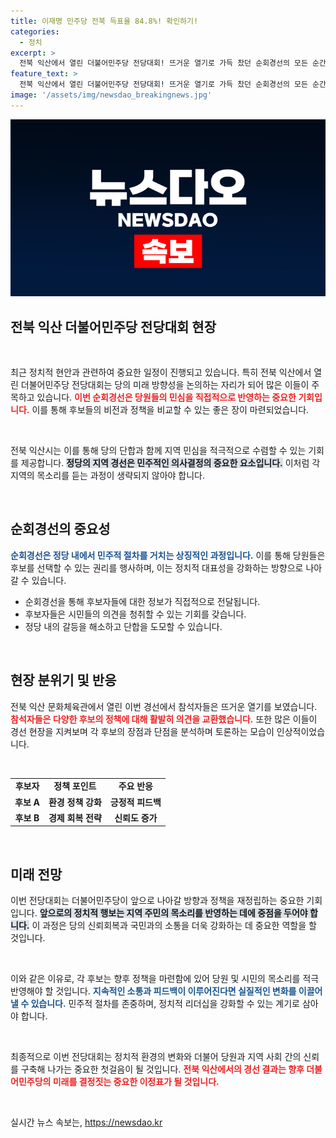 ```yaml
---
title: 이재명 민주당 전북 득표율 84.8%! 확인하기!
categories:
  - 정치
excerpt: >
  전북 익산에서 열린 더불어민주당 전당대회! 뜨거운 열기로 가득 찼던 순회경선의 모든 순간을 담아보았습니다. 정치의 미래가 갈려지는 순간, 놓치지 마세요!
feature_text: >
  전북 익산에서 열린 더불어민주당 전당대회! 뜨거운 열기로 가득 찼던 순회경선의 모든 순간을 담아보았습니다. 정치의 미래가 갈려지는 순간, 놓치지 마세요!
image: '/assets/img/newsdao_breakingnews.jpg'
---
```


<p><img src="/assets/img/newsdao_breakingnews.jpg" alt="flaretime 속보" /></p>

<h2 data-ke-size="size26">전북 익산 더불어민주당 전당대회 현장</h2>

<p data-ke-size="size16">&nbsp;</p>

<p>최근 정치적 현안과 관련하여 중요한 일정이 진행되고 있습니다. 특히 전북 익산에서 열린 더불어민주당 전당대회는 당의 미래 방향성을 논의하는 자리가 되어 많은 이들이 주목하고 있습니다. <b><span style="color: #ee2323;">이번 순회경선은 당원들의 민심을 직접적으로 반영하는 중요한 기회입니다.</span></b> 이를 통해 후보들의 비전과 정책을 비교할 수 있는 좋은 장이 마련되었습니다. </p>

<p data-ke-size="size16">&nbsp;</p>

<p>전북 익산시는 이를 통해 당의 단합과 함께 지역 민심을 적극적으로 수렴할 수 있는 기회를 제공합니다. <b><span style="background-color: #21538527;">정당의 지역 경선은 민주적인 의사결정의 중요한 요소입니다.</span></b> 이처럼 각 지역의 목소리를 듣는 과정이 생략되지 않아야 합니다. </p>

<p data-ke-size="size16">&nbsp;</p>

<h2>순회경선의 중요성</h2>

<p><b><span style="color: #1a5490;">순회경선은 정당 내에서 민주적 절차를 거치는 상징적인 과정입니다.</span></b> 이를 통해 당원들은 후보를 선택할 수 있는 권리를 행사하며, 이는 정치적 대표성을 강화하는 방향으로 나아갈 수 있습니다. </p>

<ul>
    <li>순회경선을 통해 후보자들에 대한 정보가 직접적으로 전달됩니다.</li>
    <li>후보자들은 시민들의 의견을 청취할 수 있는 기회를 갖습니다.</li>
    <li>정당 내의 갈등을 해소하고 단합을 도모할 수 있습니다.</li>
</ul>

<p data-ke-size="size16">&nbsp;</p>

<h2>현장 분위기 및 반응</h2>

<p>전북 익산 문화체육관에서 열린 이번 경선에서 참석자들은 뜨거운 열기를 보였습니다. <b><span style="color: #ee2323;">참석자들은 다양한 후보의 정책에 대해 활발히 의견을 교환했습니다.</span></b> 또한 많은 이들이 경선 현장을 지켜보며 각 후보의 장점과 단점을 분석하며 토론하는 모습이 인상적이었습니다. </p>

<p data-ke-size="size16">&nbsp;</p>

<table style="width: 100%;">
    <tr>
        <td style="text-align: center; height: 17px;"><b>후보자</b></td>
        <td style="text-align: center; height: 17px;"><b>정책 포인트</b></td>
        <td style="text-align: center; height: 17px;"><b>주요 반응</b></td>
    </tr>
    <tr>
        <td style="text-align: center; height: 17px;"><b>후보 A</b></td>
        <td style="text-align: center; height: 17px;"><b>환경 정책 강화</b></td>
        <td style="text-align: center; height: 17px;"><b>긍정적 피드백</b></td>
    </tr>
    <tr>
        <td style="text-align: center; height: 17px;"><b>후보 B</b></td>
        <td style="text-align: center; height: 17px;"><b>경제 회복 전략</b></td>
        <td style="text-align: center; height: 17px;"><b>신뢰도 증가</b></td>
    </tr>
</table>

<p data-ke-size="size16">&nbsp;</p>

<h2>미래 전망</h2>

<p>이번 전당대회는 더불어민주당이 앞으로 나아갈 방향과 정책을 재정립하는 중요한 기회입니다. <b><span style="background-color: #21538527;">앞으로의 정치적 행보는 지역 주민의 목소리를 반영하는 데에 중점을 두어야 합니다.</span></b> 이 과정은 당의 신뢰회복과 국민과의 소통을 더욱 강화하는 데 중요한 역할을 할 것입니다. </p>

<p data-ke-size="size16">&nbsp;</p>

<p>이와 같은 이유로, 각 후보는 향후 정책을 마련함에 있어 당원 및 시민의 목소리를 적극 반영해야 할 것입니다. <b><span style="color: #1a5490;">지속적인 소통과 피드백이 이루어진다면 실질적인 변화를 이끌어낼 수 있습니다.</span></b> 민주적 절차를 존중하며, 정치적 리더십을 강화할 수 있는 계기로 삼아야 합니다.</p>

<p data-ke-size="size16">&nbsp;</p> 

<p>최종적으로 이번 전당대회는 정치적 환경의 변화와 더불어 당원과 지역 사회 간의 신뢰를 구축해 나가는 중요한 첫걸음이 될 것입니다. <b><span style="color: #ee2323;">전북 익산에서의 경선 결과는 향후 더불어민주당의 미래를 결정짓는 중요한 이정표가 될 것입니다.</span></b></p>

<p data-ke-size="size16">&nbsp;</p>
실시간 뉴스 속보는, <a href="https://newsdao.kr" rel="dofollow">https://newsdao.kr</a>


